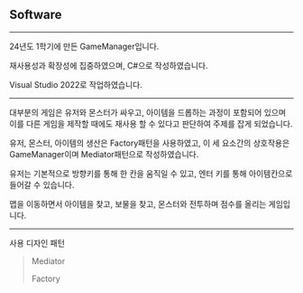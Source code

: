 ## Software

----------------

24년도 1학기에 만든 GameManager입니다.

재사용성과 확장성에 집중하였으며, C#으로 작성하였습니다.

Visual Studio 2022로 작업하였습니다.

----------------

대부분의 게임은 유저와 몬스터가 싸우고, 아이템을 드롭하는 과정이 포함되어 있으며 이를 다른 게임을 제작할 때에도 재사용 할 수 있다고 판단하여 주제를 잡게 되었습니다.

유저, 몬스터, 아이템의 생산은 Factory패턴을 사용하였고, 이 세 요소간의 상호작용은 GameManager이며 Mediator패턴으로 작성하였습니다.

유저는 기본적으로 방향키를 통해 한 칸을 움직일 수 있고, 엔터 키를 통해 아이템칸으로 들어갈 수 있습니다.

맵을 이동하면서 아이템을 찾고, 보물을 찾고, 몬스터와 전투하며 점수를 올리는 게임입니다.

-----------------

사용 디자인 패턴

> Mediator
>
> Factory
